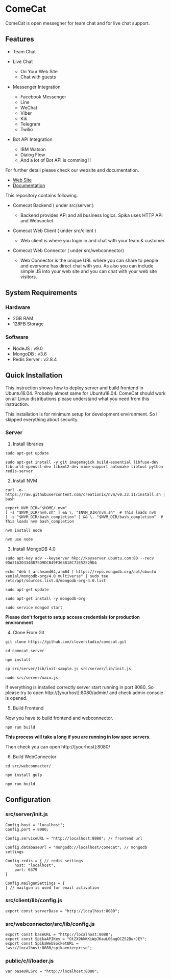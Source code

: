 # ComeCat

ComeCat is open messegner for team chat and for live chat support.

## Features

 - Team Chat
 - Live Chat
    - On Your Web Site
    - Chat with guests

 - Messenger Integration
    - Facebook Messenger
    - Line
    - WeChat
    - Viber
    - Kik
    - Telegram
    - Twilio
    
 - Bot API Integration 
    - IBM Watson
    - Dialog Flow
    - And a lot of Bot API is comming !!

For further detail please check our website and documentation.
 - [Web Site](https://come.cat)
 - [Documentation](https://doc.come.cat)

This repository contains following.

- Comecat Backend ( under src/server )

  - Backend provides API and all business logics. Spika uses HTTP API and Websocket.

- Comecat Web Client ( under src/client )

  - Web client is where you login in and chat with your team & customer.

- Comecat Web Connector ( under src/webconnector)

  - Web Connector is the unique URL where you can share to people and everyone has direct chat with you.
    As also you can include simple JS into your web site and you can chat with your web site visitors.

## System Requirements

### Hardware
- 2GB RAM
- 128FB Storage

### Software
- NodeJS : v9.0
- MongoDB :  v3.6
- Redis Server : v2.8.4

## Quick Installation

This instruction shows how to deploy server and build frontend in Ubuntu16.04. Probably almost same for Ubuntu18.04.
ComeCat should work on all Linux distributions please understand what you need from this instruction. 

This installation is for minimum setup for development environment. So I skipped everything about security. 

### Server

1. Install libraries

```
sudo apt-get update
```

```
sudo apt-get install -y git imagemagick build-essential libfuse-dev libcurl4-openssl-dev libxml2-dev mime-support automake libtool python redis-server
```

2. Install NVM
```
curl -o- https://raw.githubusercontent.com/creationix/nvm/v0.33.11/install.sh | bash
```

```
export NVM_DIR="$HOME/.nvm"
[ -s "$NVM_DIR/nvm.sh" ] && \. "$NVM_DIR/nvm.sh"  # This loads nvm
[ -s "$NVM_DIR/bash_completion" ] && \. "$NVM_DIR/bash_completion"  # This loads nvm bash_completion
```

```
nvm install node
```

```
nvm use node
```

3. Install MongoDB 4.0

```
sudo apt-key adv --keyserver hkp://keyserver.ubuntu.com:80 --recv 9DA31620334BD75D9DCB49F368818C72E52529D4
```

```
echo "deb [ arch=amd64,arm64 ] https://repo.mongodb.org/apt/ubuntu xenial/mongodb-org/4.0 multiverse" | sudo tee /etc/apt/sources.list.d/mongodb-org-4.0.list
```

```
sudo apt-get update
```

```
sudo apt-get install -y mongodb-org
```

```
sudo service mongod start
```

**Please don't forget to setup access credentials for production environment** 

4. Clone From Git

```
git clone https://github.com/cloverstudio/comecat.git
```

```
cd comecat_server
```

```
npm install
```

```
cp src/server/lib/init-sample.js src/server/lib/init.js
```

```
node src/server/main.js
```

If everything is installed correctly server start running in port 8080.
So please try to open http://[yourhost]:8080/admin/ and check admin console is opened.

5. Build Frontend

Now you have to build frontend and webconnector.

```
npm run build
```

**This process will take a long if you are running in low spec servers.**

Then check you can open http://[yourhost]:8080/


6. Build WebConnector

```
cd src/webconnector/
```

```
npm install gulp
```

```
npm run build
```

## Configuration

### src/server/init.js

```
Config.host = "localhost";
Config.port = 8080;

Config.serviceURL = "http://localhost:8080"; // frontend url

Config.databaseUrl = "mongodb://localhost/comecat"; // mongodb settings

Config.redis = { // redis settings
    host: "localhost",
    port: 6379
}

Config.mailgunSettings = {
} // mailgun is used for email activation
```

### src/client/lib/config.js

```
export const serverBase = "http://localhost:8080";
```

### src/webconnector/src/lib/config.js

```
export const baseURL = "http://localhost:8080";
export const SpikaAPIKey = "GtZX9bkKKiWpJKauL06ugOCZS2BwrJEY";
export const SpikaWebSocketURL = 'ws://localhost:8080/spikaenterprise';
```

### public/c/l/loader.js

```
var baseURLSrc = "http://localhost:8080";
```